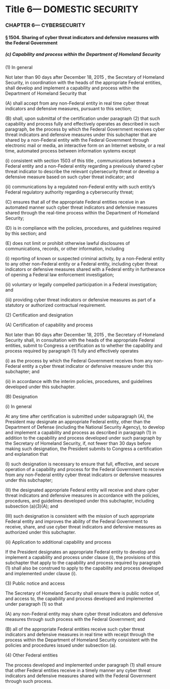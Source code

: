 
# Title 6— DOMESTIC SECURITY
### CHAPTER 6— CYBERSECURITY
#### § 1504. Sharing of cyber threat indicators and defensive measures with the Federal Government
##### (c) Capability and process within the Department of Homeland Security

(1) In general

Not later than 90 days after December 18, 2015 , the Secretary of Homeland Security, in coordination with the heads of the appropriate Federal entities, shall develop and implement a capability and process within the Department of Homeland Security that

(A) shall accept from any non-Federal entity in real time cyber threat indicators and defensive measures, pursuant to this section;

(B) shall, upon submittal of the certification under paragraph (2) that such capability and process fully and effectively operates as described in such paragraph, be the process by which the Federal Government receives cyber threat indicators and defensive measures under this subchapter that are shared by a non-Federal entity with the Federal Government through electronic mail or media, an interactive form on an Internet website, or a real time, automated process between information systems except

(i) consistent with section 1503 of this title , communications between a Federal entity and a non-Federal entity regarding a previously shared cyber threat indicator to describe the relevant cybersecurity threat or develop a defensive measure based on such cyber threat indicator; and

(ii) communications by a regulated non-Federal entity with such entity’s Federal regulatory authority regarding a cybersecurity threat;

(C) ensures that all of the appropriate Federal entities receive in an automated manner such cyber threat indicators and defensive measures shared through the real-time process within the Department of Homeland Security;

(D) is in compliance with the policies, procedures, and guidelines required by this section; and

(E) does not limit or prohibit otherwise lawful disclosures of communications, records, or other information, including

(i) reporting of known or suspected criminal activity, by a non-Federal entity to any other non-Federal entity or a Federal entity, including cyber threat indicators or defensive measures shared with a Federal entity in furtherance of opening a Federal law enforcement investigation;

(ii) voluntary or legally compelled participation in a Federal investigation; and

(iii) providing cyber threat indicators or defensive measures as part of a statutory or authorized contractual requirement.

(2) Certification and designation

(A) Certification of capability and process

Not later than 90 days after December 18, 2015 , the Secretary of Homeland Security shall, in consultation with the heads of the appropriate Federal entities, submit to Congress a certification as to whether the capability and process required by paragraph (1) fully and effectively operates

(i) as the process by which the Federal Government receives from any non-Federal entity a cyber threat indicator or defensive measure under this subchapter; and

(ii) in accordance with the interim policies, procedures, and guidelines developed under this subchapter.

(B) Designation

(i) In general

At any time after certification is submitted under subparagraph (A), the President may designate an appropriate Federal entity, other than the Department of Defense (including the National Security Agency), to develop and implement a capability and process as described in paragraph (1) in addition to the capability and process developed under such paragraph by the Secretary of Homeland Security, if, not fewer than 30 days before making such designation, the President submits to Congress a certification and explanation that

(I) such designation is necessary to ensure that full, effective, and secure operation of a capability and process for the Federal Government to receive from any non-Federal entity cyber threat indicators or defensive measures under this subchapter;

(II) the designated appropriate Federal entity will receive and share cyber threat indicators and defensive measures in accordance with the policies, procedures, and guidelines developed under this subchapter, including subsection (a)(3)(A); and

(III) such designation is consistent with the mission of such appropriate Federal entity and improves the ability of the Federal Government to receive, share, and use cyber threat indicators and defensive measures as authorized under this subchapter.

(ii) Application to additional capability and process

If the President designates an appropriate Federal entity to develop and implement a capability and process under clause (i), the provisions of this subchapter that apply to the capability and process required by paragraph (1) shall also be construed to apply to the capability and process developed and implemented under clause (i).

(3) Public notice and access

The Secretary of Homeland Security shall ensure there is public notice of, and access to, the capability and process developed and implemented under paragraph (1) so that

(A) any non-Federal entity may share cyber threat indicators and defensive measures through such process with the Federal Government; and

(B) all of the appropriate Federal entities receive such cyber threat indicators and defensive measures in real time with receipt through the process within the Department of Homeland Security consistent with the policies and procedures issued under subsection (a).

(4) Other Federal entities

The process developed and implemented under paragraph (1) shall ensure that other Federal entities receive in a timely manner any cyber threat indicators and defensive measures shared with the Federal Government through such process.
